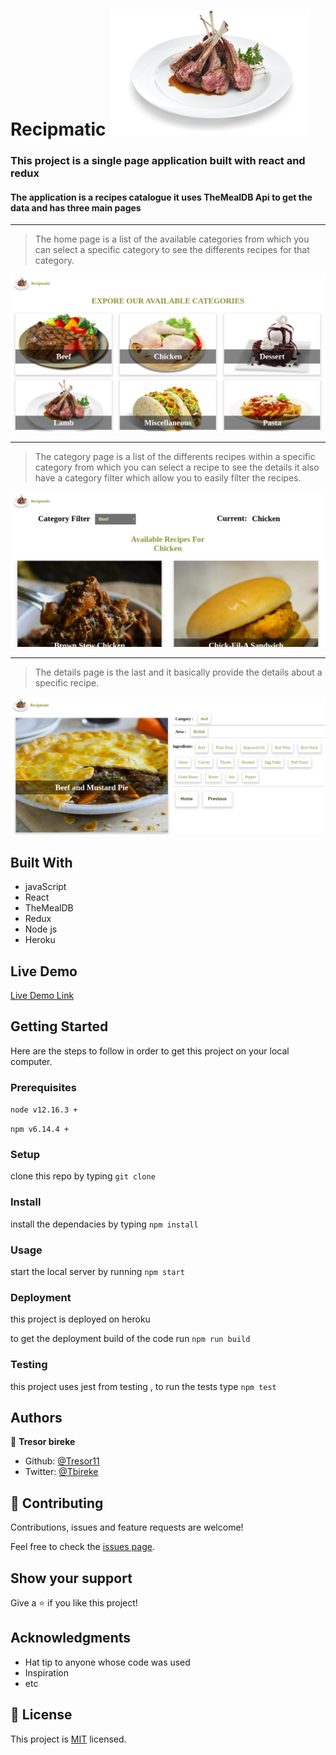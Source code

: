 # Recipmatic ![screenshot](./lamb.png)

### This project is a single page application built with react and redux 

#### The application is a recipes catalogue it uses TheMealDB Api to get the data and has three main pages

<hr />

> The home page is a list of the available categories from which you can select a specific category to see the differents recipes for that category.

![screenshot](./home.png)

<hr />

> The category page is a list of the differents recipes within a specific category from which you can select a recipe to see the details it also have a category filter which allow you to easily filter the recipes.

![screenshot](./category.png)

<hr />

> The details page is the last and it  basically provide the details about a specific recipe.

![screenshot](./details.png)


## Built With

- javaScript
- React
- TheMealDB
- Redux
- Node js
- Heroku

## Live Demo

[Live Demo Link](https://determined-wilson-d7ccfc.netlify.app/)

## Getting Started

Here are the steps to follow in order to get this project on your local computer.

### Prerequisites

`node v12.16.3 +`

`npm v6.14.4 +`

### Setup

clone this repo by typing `git clone`

### Install

install the dependacies by typing `npm install`

### Usage

start the local server by running `npm start`

### Deployment

this project is deployed on heroku

to get the deployment build of the code run `npm run build`

### Testing

this project uses jest from testing , to run the tests type `npm test` 

## Authors

👤 **Tresor bireke**

- Github: [@Tresor11](https://github.com/Tresor11)
- Twitter: [@Tbireke](https://twitter.com/Tbireke)

## 🤝 Contributing

Contributions, issues and feature requests are welcome!

Feel free to check the [issues page](issues/).

## Show your support

Give a ⭐️ if you like this project!

## Acknowledgments

- Hat tip to anyone whose code was used
- Inspiration
- etc

## 📝 License

This project is [MIT](lic.url) licensed.

